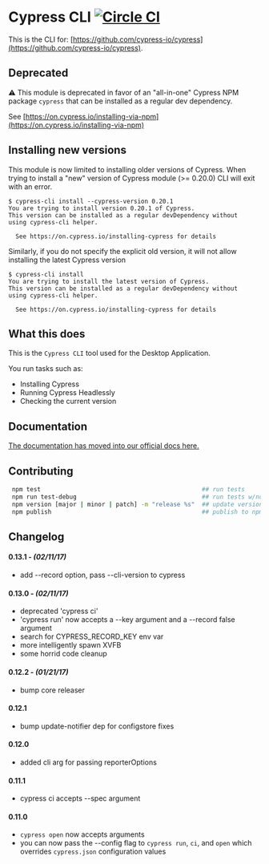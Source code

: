 # Cypress CLI [![Circle CI](https://circleci.com/gh/cypress-io/cypress-cli.svg?style=shield)](https://circleci.com/gh/cypress-io/cypress-cli)

This is the CLI for: [https://github.com/cypress-io/cypress](https://github.com/cypress-io/cypress).

## Deprecated

⚠️ This module is deprecated in favor of an "all-in-one" Cypress NPM package
`cypress` that can be installed as a regular dev dependency.

See [https://on.cypress.io/installing-via-npm](https://on.cypress.io/installing-via-npm)

## Installing new versions

This module is now limited to installing older versions of Cypress.
When trying to install a "new" version of Cypress module (>= 0.20.0) CLI will exit with an
error.

```text
$ cypress-cli install --cypress-version 0.20.1
You are trying to install version 0.20.1 of Cypress.
This version can be installed as a regular devDependency without
using cypress-cli helper.

  See https://on.cypress.io/installing-cypress for details
```

Similarly, if you do not specify the explicit old version, it will not allow installing the latest
Cypress version

```text
$ cypress-cli install
You are trying to install the latest version of Cypress.
This version can be installed as a regular devDependency without
using cypress-cli helper.

  See https://on.cypress.io/installing-cypress for details
```

## What this does

This is the `Cypress CLI` tool used for the Desktop Application.

You run tasks such as:

- Installing Cypress
- Running Cypress Headlessly
- Checking the current version

## Documentation

[The documentation has moved into our official docs here.](https://on.cypress.io/cli)

## Contributing

```bash
 npm test                                             ## run tests
 npm run test-debug                                   ## run tests w/node inspector
 npm version [major | minor | patch] -m "release %s"  ## update version
 npm publish                                          ## publish to npm
```

## Changelog

#### 0.13.1 - *(02/11/17)*
- add --record option, pass --cli-version to cypress

#### 0.13.0 - *(02/11/17)*
- deprecated 'cypress ci'
- 'cypress run' now accepts a --key argument and a --record false argument
- search for CYPRESS_RECORD_KEY env var
- more intelligently spawn XVFB
- some horrid code cleanup

#### 0.12.2 - *(01/21/17)*
- bump core releaser

#### 0.12.1
- bump update-notifier dep for configstore fixes

#### 0.12.0
- added cli arg for passing reporterOptions

#### 0.11.1
- cypress ci accepts --spec argument

#### 0.11.0
- `cypress open` now accepts arguments
- you can now pass the --config flag to `cypress run`, `ci`, and `open` which overrides `cypress.json` configuration values
